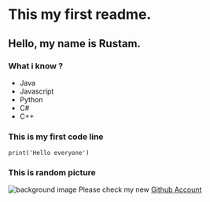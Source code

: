 # This my first readme.

## Hello, my name is Rustam.

### What i know ?
- Java
- Javascript
- Python
- C#
- C++
### This is my first code line
```
print('Hello everyone')
```
### This is random picture
![background image](https://i0.wp.com/www.puresourcecode.com/wp-content/uploads/2022/11/github-wallpaper-scaled.jpeg?fit=2560%2C1440&ssl=1)
Please check my new [Github Account](https://github.com/RustamCode110)